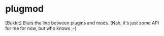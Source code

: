 # plugmod
[Bukkit] Blurs the line between plugins and mods. (Nah, it's just some API for me for now, but who knows ;-)
